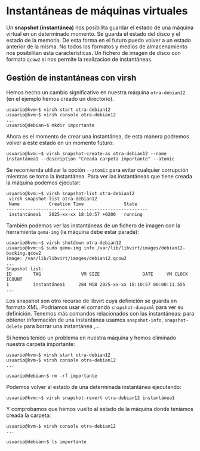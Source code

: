 # Instantáneas de máquinas virtuales
Un **snapshot (instantánea)** nos posibilita guardar el estado de una máquina virtual en un determinado momento. Se guarda el estado del disco y el estado de la memoria. De esta forma en el futuro puedo volver a un estado anterior de la misma. No todos los formatos y medios de almacenamiento nos posibilitan esta características. Un fichero de imagen de disco con formato `qcow2` si nos permite la realización de instantáneas.

## Gestión de instantáneas con virsh

Hemos hecho un cambio significativo en nuestra máquina `otra-debian12` (en el ejemplo hemos creado un directorio). 

```
usuario@kvm~$ virsh start otra-debian12
usuario@kvm~$ virsh console otra-debian12
...
usuario@debian~$ mkdir importante
```

Ahora es el momento de crear una instantánea, de esta manera podremos volver a este estado en un momento futuro:

```
usuario@kvm:~$ virsh snapshot-create-as otra-debian12 --name instantánea1 --description "Creada carpeta importante" --atomic
```

Se recomienda utilizar la opción `--atomic` para evitar cualquier corrupción mientras se toma la instantánea. Para ver las instantáneas que tiene creada la máquina podemos ejecutar:

```
usuario@kvm:~$ virsh snapshot-list otra-debian12
 virsh snapshot-list otra-debian12
 Name           Creation Time               State
-----------------------------------------------------
 instantánea1   2025-xx-xx 18:10:57 +0200   running
```

También podemos ver las instantáneas de un fichero de imagen con la herramienta `qemu-img` (la máquina debe estar parada):

```
usuario@kvm:~$ virsh shutdown otra-debian12
usuario@kvm:~$ sudo qemu-img info /var/lib/libvirt/images/debian12-backing.qcow2
image: /var/lib/libvirt/images/debian12.qcow2
...
Snapshot list:
ID        TAG               VM SIZE                DATE     VM CLOCK     ICOUNT
1         instantánea1     284 MiB 2025-xx-xx 18:10:57 00:00:11.555      
...
```

Los snapshot son otro recurso de libvirt cuya definición se guarda en formato XML. Podríamos usar el comando `snapshot-dumpxml` para ver su definición. Tenemos más comandos relacionados con las instantáneas: para obtener información de una instantánea usamos `snapshot-info`, `snapshot-delete` para borrar una instantánea ,... 

Si hemos tenido un problema en nuestra máquina y hemos eliminado nuestra carpeta importante:

```
usuario@kvm~$ virsh start otra-debian12
usuario@kvm~$ virsh console otra-debian12
...

usuario@debian~$ rm -rf importante
```

Podemos volver al estado de una determinada instantánea ejecutando:

```
usuario@kvm:~$ virsh snapshot-revert otra-debian12 instantánea1
```

Y comprobamos que hemos vuelto al estado de la máquina donde teníamos creada la carpeta:

```
usuario@kvm~$ virsh console otra-debian12
...

usuario@debian~$ ls importante
```

